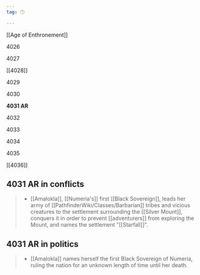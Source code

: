 ```yaml
---
tag: 🕛

---
```

[[Age of Enthronement]]


4026

4027

[[4028]]

4029

4030

**4031 AR**

4032

4033

4034

4035

[[4036]]



## 4031 AR in conflicts

>  - [[Amalokla]], [[Numeria's]] first [[Black Sovereign]], leads her army of [[PathfinderWiki/Classes/Barbarian]] tribes and vicious creatures to the settlement surrounding the [[Silver Mount]], conquers it in order to prevent [[adventurers]] from exploring the Mount, and names the settlement "[[Starfall]]".


## 4031 AR in politics

>  - [[Amalokla]] names herself the first Black Sovereign of Numeria, ruling the nation for an unknown length of time until her death.






